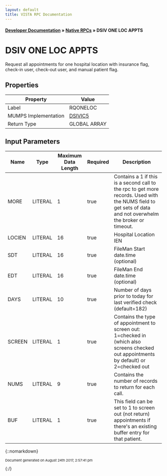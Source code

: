 ```yaml
---
layout: default
title: VISTA RPC Documentation
---
```


#### [Developer Documentation](../index) &#187; [Native RPCs](TableOfContents) &#187; DSIV ONE LOC APPTS<br/>
# DSIV ONE LOC APPTS

Request all appointments for one hospital location with insurance flag, check-in user, check-out user, and manual patient flag.

## Properties

Property | Value
--- | ---
Label | RQONELOC
MUMPS Implementation | [DSIVIC5](http://code.osehra.org/dox/Routine_DSIVIC5_source.html)
Return Type | GLOBAL ARRAY


## Input Parameters

Name | Type | Maximum Data Length | Required | Description
--- | --- | --- | --- | ---
MORE | LITERAL | 1 | true | Contains a 1 if this is a second call to the rpc to get more records.  Used with the NUMS field to get sets of data and not overwhelm the broker or timeout.
LOCIEN | LITERAL | 16 | true | Hospital Location IEN
SDT | LITERAL | 16 | true | FileMan Start date.time (optional)
EDT | LITERAL | 16 | true | FileMan End date.time (optional)
DAYS | LITERAL | 10 | true | Number of days prior to today for last verified check (default&#x3D;182)
SCREEN | LITERAL | 1 | true | Contains the type of appointment to screen out:  1&#x3D;checked in (which also screens checked out appointments by default) or 2&#x3D;checked out
NUMS | LITERAL | 9 | true | Contains the number of records to return for each call.
BUF | LITERAL | 1 | true | This field can be set to 1 to screen out (not return) appointments if there&#x27;s an existing buffer entry for that patient.



{::nomarkdown} <br/><p style="font-size: 11px">Document generated on August 24th 2017, 2:57:41 pm</p>{:/}